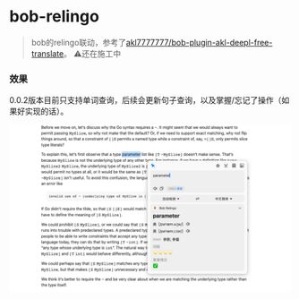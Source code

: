 # bob-relingo

> bob的relingo联动，参考了[akl7777777/bob-plugin-akl-deepl-free-translate](https://github.com/akl7777777/bob-plugin-akl-deepl-free-translate)。
> ⚠️还在施工中

### 效果

0.0.2版本目前只支持单词查询，后续会更新句子查询，以及掌握/忘记了操作（如果好实现的话）。

![word](./docs/word.png)
